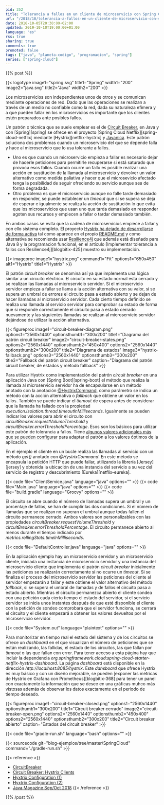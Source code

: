 ```yaml
---
pid: 352
title: "Tolerancia a fallos en un cliente de microservicio con Spring Cloud Netflix y Hystrix"
url: "/2018/10/tolerancia-a-fallos-en-un-cliente-de-microservicio-con-spring-cloud-netflix-y-hystrix/"
date: 2018-10-05T20:30:00+02:00
updated: 2019-10-10T19:00:00+01:00
language: "es"
rss: true
sharing: true
comments: true
promoted: false
tags: ["java", "planeta-codigo", "programacion", "spring"]
series: ["spring-cloud"]
---
```


{{% post %}}

{{< logotype image1="spring.svg" title1="Spring" width1="200" image2="java.svg" title2="Java" width2="200" >}}

Los microservicios son independientes unos de otros y se comunican mediante operaciones de red. Dado que las operaciones se realizan a través de un medio no confiable como la red, dada su naturaleza efímera y a que pueden fallar en los microservicios es importante que los clientes estén preparados ante posibles fallos.

Un patrón o técnica que se suele emplear es el de [Circuit Breaker](https://www.martinfowler.com/bliki/CircuitBreaker.html), en Java y con [Spring][spring] se ofrece en el proyecto [Spring Cloud Netflix][spring-cloud-netflix] mediante [Hystrix][netflix-hystrix] y [Javanica](https://github.com/Netflix/Hystrix/tree/master/hystrix-contrib/hystrix-javanica). Este patrón soluciona dos problemas cuando un microservicio del que se depende falla y hace al microservicio que lo usa tolerante a fallos.

* Uno es que cuando un microservicio empieza a fallar es necesario dejar de hacerle peticiones para permitirle recuperarse si está saturado que provoca esos fallos. Cuando ocurre un fallo es posible realizar una acción en sustitución de la llamada al microservicio y devolver un valor alternativo como medida paliativa y hacer que el microsevicio afectado tenga la posibilidad de seguir ofreciendo su servicio aunque sea de forma degradada.
* Otro problema es que el microservicio aunque no falle tarde demasiado en responder, se puede establecer un _timeout_ que si se supera se deja de esperar e igualmente se realiza la acción de sustitución lo que evita que los microservicios que usan uno que tarda demasiado en responder agoten sus recursos y empiecen a fallar o tardar demasiado también.

En ambos casos se evita que la cadena de microservicios empiece a fallar y con ello sistema completo. El proyecto [Hystrix ha dejado de desarrollarse de forma activa](https://dzone.com/articles/resilience4j-and-sentinel-two-open-source-alternat) tal como aparece en el propio [README.md](https://github.com/Netflix/Hystrix/blob/master/README.md) y como alternativa se recomienda usar [Resilience4j](https://github.com/resilience4j/resilience4j) que además está diseñado para Java 8 y la programacion funcional, en el artículo [Implementar tolerancia a fallos con Resilience4j][blogbitix-425] muestro su implementación.

{{< imageproc    image1="hystrix.png" command1="Fit" options1="650x450" alt1="Hystrix" title1="Hystrix" >}}

El patrón _circuit breaker_ se denomina así ya que implementa una lógica similar a un circuito eléctrico. El circuito en su estado normal está cerrado y se realizan las llamadas al microservicio servidor. Si el microservicio servidor empieza a fallar se llama a la acción alternativa con su valor, si se supera un umbral de errores el circuito pasa a estado abierto y se dejan de hacer llamadas al microservicio servidor. Cada cierto tiempo definido se realiza una llamada al servicio servidor para comprobar su estado de forma que si responde correctamente el circuito pasa a estado cerrado nuevamente y las siguientes llamadas se realizan al microservicio servidor dejándose de utilizar la acción alternativa.

{{< figureproc
    image1="circuit-breaker-diagram.png" options1="2560x1440" optionsthumb1="300x200" title1="Diagrama del patrón circuit breaker"
    image2="circuit-breaker-states.png" options2="2560x1440" optionsthumb2="450x400" options2="2560x1440" optionsthumb2="300x200" title2="Diagrama de estados"
    image3="hystrix-fallback.png" options3="2560x1440" optionsthumb3="300x200" title3="Fallback del patrón circuit breaker"
    caption="Diagrama del patrón circuit breaker, de estados y método fallback" >}}

Para utilizar Hystrix como implementación del patrón _circuit breaker_ en una aplicación Java con [Spring Boot][spring-boot] el método que realiza la llamada al microservicio servidor ha de  encapsularse en un método anotado con la anotación [@HystrixCommand](https://netflix.github.io/Hystrix/javadoc/com/netflix/hystrix/HystrixCommand.html), como parámetro se indica un método con la acción alternativa o _fallback_ que obtiene un valor en los fallos. También se puede indicar el _tiemout_ de espera antes de considerar que la llamada ha fallado con la propiedad _execution.isolation.thread.timeoutInMilliseconds_. Igualmente se pueden indicar los valores para abrir el circuito con _circuitBreaker.requestVolumeThreshold_ y _circuitBreaker.errorThresholdPercentage_. Esos son los básicos para utilizar este patrón de tolerancia a fallos. Tiene [algunos valores adicionales más que se pueden configurar](https://github.com/Netflix/Hystrix/tree/master/hystrix-contrib/hystrix-javanica#configuration) para adaptar el patrón a los valores óptimos de la aplicación.

En el ejemplo el cliente en un bucle realiza las llamadas al servicio con un método _get()_ anotado con _@HystrixCommand_. En este método se encapsula la petición HTTP que puede fallar, utilizando la librería [Jersey][jersey] y obtenida la ubicación de una instancia del servicio a su vez del servicio de registro y descubrimiento [Eureka][netflix-eureka].

{{< code file="ClientService.java" language="java" options="" >}}
{{< code file="Main.java" language="java" options="" >}}
{{< code file="build.gradle" language="Groovy" options="" >}}

El circuito se abre cuando el número de llamadas supera un umbral y un porcentaje de fallos, se han de cumplir las dos condiciones. Si el número de llamadas que se realizan no superan el umbral aunque todas fallen el circuito permanece cerrado. Ambos valores son personalizables con las propiedades _circuitBreaker.requestVolumeThreshold_ y _circuitBreaker.errorThresholdPercentage_. El circuito permanece abierto al menos durante el tiempo indicado por _metrics.rollingStats.timeInMilliseconds_.

{{< code file="DefaultController.java" language="java" options="" >}}

En la aplicación ejemplo hay un microservicio servidor y un microservicio cliente, iniciada una instancia de microservicio servidor y una instancia del microservicio cliente que implementa el patrón _circuit breaker_ inicialmente las peticiones se realizarán correctamente si no ocurre un _timeout_. Si se finaliza el proceso del microservicio servidor las peticiones del cliente al servidor empezarán a fallar y este obtiene el valor alternativo del método _fallback_, si se supera el umbral de llamadas y de fallos el circuito pasa a estado abierto. Mientras el circuito permanezca abierto el cliente sondea con una petición cada cierto tiempo el estado del servidor, si el servicio servidor se inicia unos instantes después de que esté disponible el cliente con la petición de sondeo comprobará que el servidor funciona, se cerrará el circuito y el cliente empezará a obtener los valores devueltos por el microservicio servidor.

{{< code file="System.out" language="plaintext" options="" >}}

Para monitorizar en tiempo real el estado del sistema y de los circuitos se ofrece un _dashboard_ en el que visualizan el número de peticiones que se están realizando, las fallidas, el estado de los circuitos, las que fallan por _timeout_ o las que fallan con error. Para tener acceso a esta página hay que incluir la dependencia _org.springframework.cloud:spring-cloud-starter-netflix-hystrix-dashboard_. La página _dashboard_ está disponible en la dirección _http\://localhost:8085/hystrix_. Este _dahsboard_ que ofrece Hystrix es muy básico y con un diseño mejorable, se pueden [exponer las métricas de Hystrix en Grafana con Prometheus][blogbitix-368] para tener un panel con exactamente la información que se desee en una gráficas muhco más vistosas además de observar los datos exactamente en el periodo de tiempo deseado.

{{< figureproc
    image1="circuit-breaker-closed.png" options1="2560x1440" optionsthumb1="300x200" title1="Circuit breaker cerrado"
    image2="circuit-breaker-open.png" options2="2560x1440" optionsthumb2="450x400" options2="2560x1440" optionsthumb2="300x200" title2="Circuit breaker abierto"
    caption="Estados del circuit breaker" >}}

{{< code file="gradle-run.sh" language="bash" options="" >}}

{{< sourcecode git="blog-ejemplos/tree/master/SpringCloud" command="./gradle-run.sh" >}}

{{< reference >}}
* [CircuitBreaker](https://www.martinfowler.com/bliki/CircuitBreaker.html)
* [Circuit Breaker: Hystrix Clients](http://cloud.spring.io/spring-cloud-static/spring-cloud-netflix/2.0.1.RELEASE/single/spring-cloud-netflix.html#_circuit_breaker_hystrix_clients)
* [Hyxtrix Configuration (1)](https://github.com/Netflix/Hystrix/tree/master/hystrix-contrib/hystrix-javanica#configuration)
* [Hyxtrix Configuration (2)](https://github.com/Netflix/Hystrix/wiki/Configuration)
* [Java Magazine Sep/Oct 2018](http://www.javamagazine.mozaicreader.com/SeptemberOctober2018/Twitter)
{{< /reference >}}

{{% /post %}}
